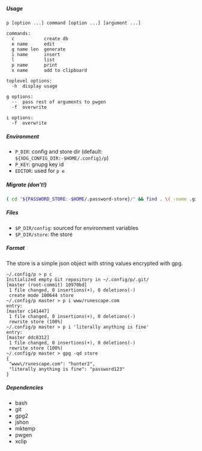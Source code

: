 ##### Usage
```
p [option ...] command [option ...] [argument ...]

commands:
  c           create db
  e name      edit
  g name len  generate
  i name      insert
  l           list
  p name      print
  x name      add to clipboard

toplevel options:
  -h  display usage

g options:
  --  pass rest of arguments to pwgen
  -f  overwrite

i options:
  -f  overwrite
```

##### Environment
* `P_DIR`: config and store dir (default: `${XDG_CONFIG_DIR:-$HOME/.config}/p`)
* `P_KEY`: gnupg key id
* `EDITOR`: used for `p e`

##### Migrate (don't!)
```bash
( cd "${PASSWORD_STORE:-$HOME/.password-store}/" && find . \( -name .git -o -name .gpg-id \) -prune -o -type f -print ) | sed -e 's/^\.\///' -e 's/\.gpg$//' | while IFS= read -r n; do pass show "$n" | p i "$n"; done
```

##### Files
* `$P_DIR/config`: sourced for environment variables
* `$P_DIR/store`: the store

##### Format
The store is a simple json object with string values encrypted with gpg.
```
~/.config/p > p c
Initialized empty Git repository in ~/.config/p/.git/
[master (root-commit) 10970bd] 
 1 file changed, 0 insertions(+), 0 deletions(-)
 create mode 100644 store
~/.config/p master > p i www/runescape.com
entry: 
[master c141447] 
 1 file changed, 0 insertions(+), 0 deletions(-)
 rewrite store (100%)
~/.config/p master > p i 'literally anything is fine'
entry: 
[master ddc8312] 
 1 file changed, 0 insertions(+), 0 deletions(-)
 rewrite store (100%)
~/.config/p master > gpg -qd store
{
 "www\/runescape.com": "hunter2",
 "literally anything is fine": "password123"
}
```

##### Dependencies
* bash
* git
* gpg2
* jshon
* mktemp
* pwgen
* xclip

